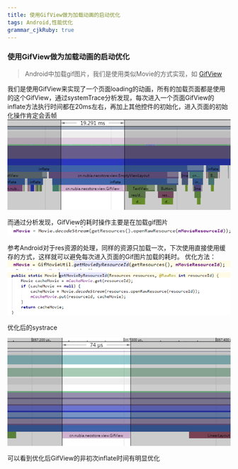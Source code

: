```yaml
---
title: 使用GifView做为加载动画的启动优化
tags: Android,性能优化
grammar_cjkRuby: true
---
```



### 使用GifView做为加载动画的启动优化
> Android中加载gif图片，我们是使用类似Movie的方式实现，如
> [GifView](https://github.com/Cutta/GifView)

我们是使用GifView来实现了一个页面loading的动画，所有的加载页面都是使用的这个GifView，通过systemTrace分析发现，每次进入一个页面GifView的inflate方法执行时间都在20ms左右，再加上其他控件的初始化，进入页面的初始化操作肯定会丢帧
![enter description here][1]

而通过分析发现，GifView的耗时操作主要是在加载gif图片
![enter description here][2]

参考Android对于res资源的处理，同样的资源只加载一次，下次使用直接使用缓存的方式，这样就可以避免每次进入页面的Gif图片加载的耗时。
优化方法：
![enter description here][3]
![enter description here][4]

优化后的systrace

![enter description here][5]

可以看到优化后GifView的非初次inflate时间有明显优化

  [1]: ./images/1511159174662.jpg
  [2]: ./images/1511159230590.jpg
  [3]: ./images/1511159779716.jpg
  [4]: ./images/1511159796453.jpg
  [5]: ./images/1511159691154.jpg